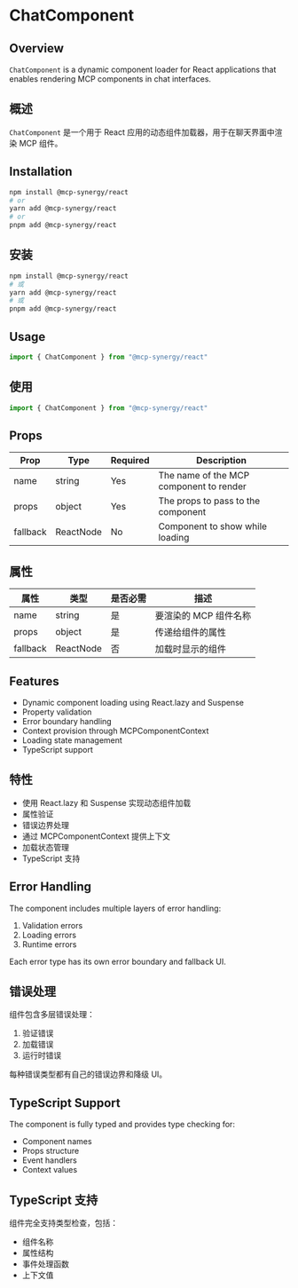 # ChatComponent

## Overview

`ChatComponent` is a dynamic component loader for React applications that enables rendering MCP components in chat interfaces.

## 概述

`ChatComponent` 是一个用于 React 应用的动态组件加载器，用于在聊天界面中渲染 MCP 组件。

## Installation

```bash
npm install @mcp-synergy/react
# or
yarn add @mcp-synergy/react
# or
pnpm add @mcp-synergy/react
```

## 安装

```bash
npm install @mcp-synergy/react
# 或
yarn add @mcp-synergy/react
# 或
pnpm add @mcp-synergy/react
```

## Usage

```typescript
import { ChatComponent } from "@mcp-synergy/react"

```

## 使用

```typescript
import { ChatComponent } from "@mcp-synergy/react"

```

## Props

| Prop | Type | Required | Description |
|------|------|----------|-------------|
| name | string | Yes | The name of the MCP component to render |
| props | object | Yes | The props to pass to the component |
| fallback | ReactNode | No | Component to show while loading |

## 属性

| 属性 | 类型 | 是否必需 | 描述 |
|------|------|----------|-------------|
| name | string | 是 | 要渲染的 MCP 组件名称 |
| props | object | 是 | 传递给组件的属性 |
| fallback | ReactNode | 否 | 加载时显示的组件 |

## Features

- Dynamic component loading using React.lazy and Suspense
- Property validation
- Error boundary handling
- Context provision through MCPComponentContext
- Loading state management
- TypeScript support

## 特性

- 使用 React.lazy 和 Suspense 实现动态组件加载
- 属性验证
- 错误边界处理
- 通过 MCPComponentContext 提供上下文
- 加载状态管理
- TypeScript 支持

## Error Handling

The component includes multiple layers of error handling:

1. Validation errors
2. Loading errors
3. Runtime errors

Each error type has its own error boundary and fallback UI.

## 错误处理

组件包含多层错误处理：

1. 验证错误
2. 加载错误
3. 运行时错误

每种错误类型都有自己的错误边界和降级 UI。

## TypeScript Support

The component is fully typed and provides type checking for:

- Component names
- Props structure
- Event handlers
- Context values

## TypeScript 支持

组件完全支持类型检查，包括：

- 组件名称
- 属性结构
- 事件处理函数
- 上下文值 